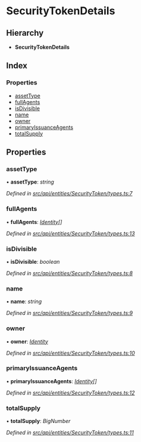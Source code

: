 # SecurityTokenDetails

## Hierarchy

* **SecurityTokenDetails**

## Index

### Properties

* [assetType](securitytokendetails.md#assettype)
* [fullAgents](securitytokendetails.md#fullagents)
* [isDivisible](securitytokendetails.md#isdivisible)
* [name](securitytokendetails.md#name)
* [owner](securitytokendetails.md#owner)
* [primaryIssuanceAgents](securitytokendetails.md#primaryissuanceagents)
* [totalSupply](securitytokendetails.md#totalsupply)

## Properties

### assetType

• **assetType**: _string_

_Defined in_ [_src/api/entities/SecurityToken/types.ts:7_](https://github.com/PolymathNetwork/polymesh-sdk/blob/bf2b7a12/src/api/entities/SecurityToken/types.ts#L7)

### fullAgents

• **fullAgents**: [_Identity_](../classes/identity.md)_\[\]_

_Defined in_ [_src/api/entities/SecurityToken/types.ts:13_](https://github.com/PolymathNetwork/polymesh-sdk/blob/bf2b7a12/src/api/entities/SecurityToken/types.ts#L13)

### isDivisible

• **isDivisible**: _boolean_

_Defined in_ [_src/api/entities/SecurityToken/types.ts:8_](https://github.com/PolymathNetwork/polymesh-sdk/blob/bf2b7a12/src/api/entities/SecurityToken/types.ts#L8)

### name

• **name**: _string_

_Defined in_ [_src/api/entities/SecurityToken/types.ts:9_](https://github.com/PolymathNetwork/polymesh-sdk/blob/bf2b7a12/src/api/entities/SecurityToken/types.ts#L9)

### owner

• **owner**: [_Identity_](../classes/identity.md)

_Defined in_ [_src/api/entities/SecurityToken/types.ts:10_](https://github.com/PolymathNetwork/polymesh-sdk/blob/bf2b7a12/src/api/entities/SecurityToken/types.ts#L10)

### primaryIssuanceAgents

• **primaryIssuanceAgents**: [_Identity_](../classes/identity.md)_\[\]_

_Defined in_ [_src/api/entities/SecurityToken/types.ts:12_](https://github.com/PolymathNetwork/polymesh-sdk/blob/bf2b7a12/src/api/entities/SecurityToken/types.ts#L12)

### totalSupply

• **totalSupply**: _BigNumber_

_Defined in_ [_src/api/entities/SecurityToken/types.ts:11_](https://github.com/PolymathNetwork/polymesh-sdk/blob/bf2b7a12/src/api/entities/SecurityToken/types.ts#L11)

